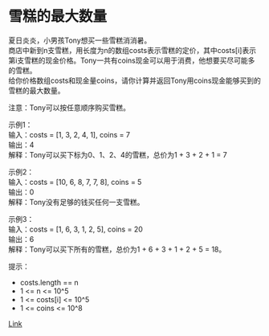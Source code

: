 <h1>雪糕的最大数量</h1>

夏日炎炎，小男孩Tony想买一些雪糕消消暑。</br>
商店中新到n支雪糕，用长度为n的数组costs表示雪糕的定价，其中costs[i]表示第i支雪糕的现金价格。Tony一共有coins现金可以用于消费，他想要买尽可能多的雪糕。</br>
给你价格数组costs和现金量coins，请你计算并返回Tony用coins现金能够买到的雪糕的最大数量。</br>

注意：Tony可以按任意顺序购买雪糕。</br>

示例1：</br>
输入：costs = [1, 3, 2, 4, 1], coins = 7</br>
输出：4</br>
解释：Tony可以买下标为0、1、2、4的雪糕，总价为1 + 3 + 2 + 1 = 7</br>

示例2：</br>
输入：costs = [10, 6, 8, 7, 7, 8], coins = 5</br>
输出：0</br>
解释：Tony没有足够的钱买任何一支雪糕。</br>

示例3：</br>
输入：costs = [1, 6, 3, 1, 2, 5], coins = 20</br>
输出：6</br>
解释：Tony可以买下所有的雪糕，总价为1 + 6 + 3 + 1 + 2 + 5 = 18。</br>

提示：
- costs.length == n
- 1 <= n <= 10^5
- 1 <= costs[i] <= 10^5
- 1 <= coins <= 10^8

[Link](https://leetcode-cn.com/problems/maximum-ice-cream-bars/)